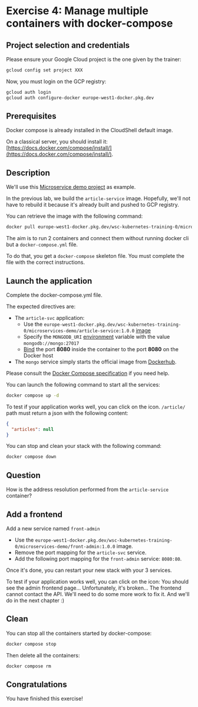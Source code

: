 # Exercise 4: Manage multiple containers with docker-compose

<walkthrough-tutorial-duration duration="20.0"></walkthrough-tutorial-duration>

## Project selection and credentials

Please ensure your Google Cloud project is the one given by the trainer:

```sh
gcloud config set project XXX 
```

Now, you must login on the GCP registry:

```sh
gcloud auth login
gcloud auth configure-docker europe-west1-docker.pkg.dev
```

## Prerequisites

Docker compose is already installed in the CloudShell default image.

On a classical server, you should install it: [https://docs.docker.com/compose/install/](https://docs.docker.com/compose/install/).

## Description

We'll use this [Microservice demo project](https://github.com/wescale/microservices-demo) as example.

In the previous lab, we build the `article-service` image. Hopefully, we'll not have to rebuild it because it's already built and pushed to GCP registry.

You can retrieve the image with the following command:

```bash
docker pull europe-west1-docker.pkg.dev/wsc-kubernetes-training-0/microservices-demo/article-service:1.0.0
```

The aim is to run 2 containers and connect them without running docker cli but a `docker-compose.yml` file.

To do that, you get a `docker-compose` skeleton file. You must complete the file with the correct instructions.

## Launch the application

Complete the <walkthrough-editor-open-file filePath="docker-compose.yml">docker-compose.yml</walkthrough-editor-open-file> file.

The expected directives are:

* The `article-svc` application:
  * Use the `europe-west1-docker.pkg.dev/wsc-kubernetes-training-0/microservices-demo/article-service:1.0.0` [image](https://github.com/compose-spec/compose-spec/blob/master/spec.md#image) 
  * Specify the `MONGODB_URI` [environment](https://github.com/compose-spec/compose-spec/blob/master/spec.md#environment) variable with the value `mongodb://mongo:27017`
  * [Bind](https://github.com/compose-spec/compose-spec/blob/master/spec.md#ports) the port **8080** inside the container to the port **8080** on the Docker host
* The `mongo` service simply starts the official image from [Dockerhub](https://hub.docker.com/).

Please consult the [Docker Compose specification](https://github.com/compose-spec/compose-spec/blob/master/spec.md) if you need help.

You can launch the following command to start all the services:

```sh
docker compose up -d
```

To test if your application works well, you can click on the <walkthrough-web-preview-icon></walkthrough-web-preview-icon> icon. `/article/` path must return a json with the following content:

```json
{
  "articles": null
}
```

You can stop and clean your stack with the following command:

```sh
docker compose down
```

## Question

How is the address resolution performed from the `article-service` container?

## Add a frontend

Add a new service named `front-admin`

* Use the `europe-west1-docker.pkg.dev/wsc-kubernetes-training-0/microservices-demo/front-admin:1.0.0` image.
* Remove the port mapping for the `article-svc` service.
* Add the following port mapping for the `front-admin` service: `8080:80`.

Once it's done, you can restart your new stack with your 3 services.

To test if your application works well, you can click on the <walkthrough-web-preview-icon></walkthrough-web-preview-icon>
icon: You should see the admin frontend page... Unfortunately, it's broken... The frontend cannot contact the API.
We'll need to do some more work to fix it. And we'll do in the next chapter :)

## Clean

You can stop all the containers started by docker-compose:

```sh
docker compose stop
```

Then delete all the containers:

```sh
docker compose rm
```

## Congratulations

You have finished this exercise!

<walkthrough-conclusion-trophy></walkthrough-conclusion-trophy>
